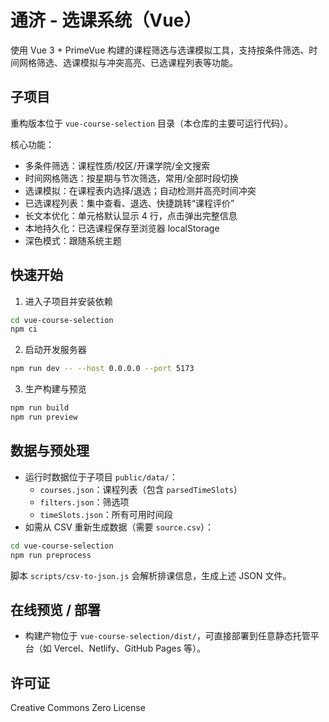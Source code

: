 # 通济 - 选课系统（Vue）

使用 Vue 3 + PrimeVue 构建的课程筛选与选课模拟工具，支持按条件筛选、时间网格筛选、选课模拟与冲突高亮、已选课程列表等功能。

## 子项目

重构版本位于 `vue-course-selection` 目录（本仓库的主要可运行代码）。

核心功能：
- 多条件筛选：课程性质/校区/开课学院/全文搜索
- 时间网格筛选：按星期与节次筛选，常用/全部时段切换
- 选课模拟：在课程表内选择/退选；自动检测并高亮时间冲突
- 已选课程列表：集中查看、退选、快捷跳转“课程评价”
- 长文本优化：单元格默认显示 4 行，点击弹出完整信息
- 本地持久化：已选课程保存至浏览器 localStorage
- 深色模式：跟随系统主题

## 快速开始

1) 进入子项目并安装依赖

```bash
cd vue-course-selection
npm ci
```

2) 启动开发服务器

```bash
npm run dev -- --host 0.0.0.0 --port 5173
```

3) 生产构建与预览

```bash
npm run build
npm run preview
```

## 数据与预处理

- 运行时数据位于子项目 `public/data/`：
  - `courses.json`：课程列表（包含 `parsedTimeSlots`）
  - `filters.json`：筛选项
  - `timeSlots.json`：所有可用时间段
- 如需从 CSV 重新生成数据（需要 `source.csv`）：

```bash
cd vue-course-selection
npm run preprocess
```

脚本 `scripts/csv-to-json.js` 会解析排课信息，生成上述 JSON 文件。

## 在线预览 / 部署

- 构建产物位于 `vue-course-selection/dist/`，可直接部署到任意静态托管平台（如 Vercel、Netlify、GitHub Pages 等）。

## 许可证

Creative Commons Zero License
